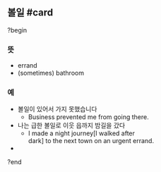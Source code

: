 ## 볼일 #card
?begin
### 뜻
- errand
- (sometimes) bathroom
### 예
- 볼일이 있어서 가지 못했습니다
	- Business prevented me from going there.
- 나는 급한 볼일로 이웃 읍까지 밤길을 갔다
	- I made a night journey[I walked after dark] to the next town on an urgent errand.
- 
?end
